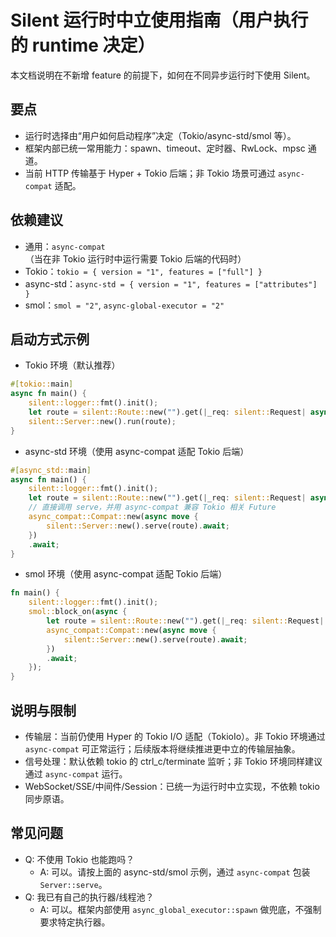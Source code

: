 # Silent 运行时中立使用指南（用户执行的 runtime 决定）

本文档说明在不新增 feature 的前提下，如何在不同异步运行时下使用 Silent。

## 要点
- 运行时选择由“用户如何启动程序”决定（Tokio/async-std/smol 等）。
- 框架内部已统一常用能力：spawn、timeout、定时器、RwLock、mpsc 通道。
- 当前 HTTP 传输基于 Hyper + Tokio 后端；非 Tokio 场景可通过 `async-compat` 适配。

## 依赖建议
- 通用：`async-compat`（当在非 Tokio 运行时中运行需要 Tokio 后端的代码时）
- Tokio：`tokio = { version = "1", features = ["full"] }`
- async-std：`async-std = { version = "1", features = ["attributes"] }`
- smol：`smol = "2"`, `async-global-executor = "2"`

## 启动方式示例

- Tokio 环境（默认推荐）
```rust
#[tokio::main]
async fn main() {
    silent::logger::fmt().init();
    let route = silent::Route::new("").get(|_req: silent::Request| async { Ok("ok") });
    silent::Server::new().run(route);
}
```

- async-std 环境（使用 async-compat 适配 Tokio 后端）
```rust
#[async_std::main]
async fn main() {
    silent::logger::fmt().init();
    let route = silent::Route::new("").get(|_req: silent::Request| async { Ok("ok") });
    // 直接调用 serve，并用 async-compat 兼容 Tokio 相关 Future
    async_compat::Compat::new(async move {
        silent::Server::new().serve(route).await;
    })
    .await;
}
```

- smol 环境（使用 async-compat 适配 Tokio 后端）
```rust
fn main() {
    silent::logger::fmt().init();
    smol::block_on(async {
        let route = silent::Route::new("").get(|_req: silent::Request| async { Ok("ok") });
        async_compat::Compat::new(async move {
            silent::Server::new().serve(route).await;
        })
        .await;
    });
}
```

## 说明与限制
- 传输层：当前仍使用 Hyper 的 Tokio I/O 适配（TokioIo）。非 Tokio 环境通过 `async-compat` 可正常运行；后续版本将继续推进更中立的传输层抽象。
- 信号处理：默认依赖 tokio 的 ctrl_c/terminate 监听；非 Tokio 环境同样建议通过 `async-compat` 运行。
- WebSocket/SSE/中间件/Session：已统一为运行时中立实现，不依赖 tokio 同步原语。

## 常见问题
- Q: 不使用 Tokio 也能跑吗？
  - A: 可以。请按上面的 async-std/smol 示例，通过 `async-compat` 包装 `Server::serve`。
- Q: 我已有自己的执行器/线程池？
  - A: 可以。框架内部使用 `async_global_executor::spawn` 做兜底，不强制要求特定执行器。
